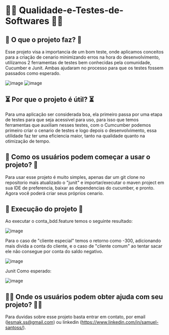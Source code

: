 # 👨‍🎓 Qualidade-e-Testes-de-Softwares 👩‍🎓

## 🤔 O que o projeto faz? 🤔
Esse projeto visa a importancia de um bom teste, onde aplicamos conceitos para a criação de cenario minimizando erros na hora do desenvolvimento, utilizamos 2 ferramentas de testes bem conhecidas pela comunidade, Cucumber e Junit. Ambas ajudaram no processo para que os testes fossem passados como esperado.

![image](https://user-images.githubusercontent.com/84543029/202730215-bf9b9f72-5424-46ee-b1c8-6f75c13a2ae4.png)
![image](https://user-images.githubusercontent.com/84543029/202731489-6d89d3be-588c-451a-8546-79beb8f24f80.png)

## ⏳ Por que o projeto é útil? ⏳
Para uma aplicação ser considerada boa, ela primeiro passa por uma etapa de testes para que seja acessivel para uso, para isso que temos ferramentas que auxiliam nesses testes, com o Cumcumber podemos primeiro criar o cenario de testes e logo depois o desenvolvimento, essa utilidade faz ter uma eficiencia maior, tanto na qualidade quanto na otimização de tempo.

## 🔎‍ Como os usuários podem começar a usar o projeto? 🔎‍
Para usar esse projeto é muito simples, apenas dar um git clone no repositorio mais atualizado o "junit" e importar/executar o maven project em sua IDE de preferencia, baixar as dependencias do cucumber, e pronto. Agora você poderá criar seus próprios cenario.

## 🚀 Execução do projeto 🚀

Ao executar o conta_bdd.feature temos o seguinte resultado:  

![image](https://user-images.githubusercontent.com/84543029/202733015-5ca0af48-4d29-4190-915f-d99b1685771d.png)

Para o caso de "cliente especial" temos o retorno como -300, adicionando mais divida a conta do cliente, e o caso de "cliente comum" ao tentar sacar ele não consegue por conta do saldo negativo.

![image](https://user-images.githubusercontent.com/84543029/202733577-c1343304-71e1-444a-973a-1998c13f742a.png)

Junit Como esperado: 

![image](https://user-images.githubusercontent.com/84543029/202733674-68741b63-914f-48f1-a751-2c4b25acf6e2.png)


## 🧑🏽 Onde os usuários podem obter ajuda com seu projeto? 🧑🏽
Para duvidas sobre esse projeto basta entrar em contato, por email (lesmak.ss@gmail.com) ou linkedin (https://www.linkedin.com/in/samuel-santoss/).
